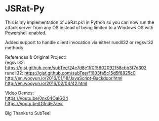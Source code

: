 # JSRat-Py
This is my implementation of JSRat.ps1 in Python so you can now run the attack server from any OS instead of being limited to a Windows OS with Powershell enabled.

Added support to handle client invocation via either rundll32 or regsvr32 methods

   References & Original Project:<br/>
      regsvr32: https://gist.github.com/subTee/24c7d8e1ff0f5602092f58cbb3f7d302<br/>
      rundll32: https://gist.github.com/subTee/f1603fa5c15d5f8825c0<br/>
      http://en.wooyun.io/2016/01/18/JavaScript-Backdoor.html<br/>
      http://en.wooyun.io/2016/02/04/42.html<br/>

Video Demos:<br/>
https://youtu.be/0nx04OaIG04<br/>
https://youtu.be/tGIndE7aexI<br/>

Big Thanks to SubTee!

